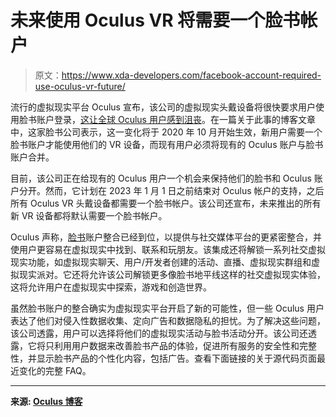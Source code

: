 # 未来使用 Oculus VR 将需要一个脸书帐户

> 原文：<https://www.xda-developers.com/facebook-account-required-use-oculus-vr-future/>

流行的虚拟现实平台 Oculus 宣布，该公司的虚拟现实头戴设备将很快要求用户使用脸书账户登录，[这让全球 Oculus 用户感到沮丧](https://twitter.com/oculus/status/1295769244894785538)。在一篇关于此事的博客文章中，这家脸书公司表示，这一变化将于 2020 年 10 月开始生效，新用户需要一个脸书账户才能使用他们的 VR 设备，而现有用户必须将现有的 Oculus 账户与脸书账户合并。

目前，该公司正在给现有的 Oculus 用户一个机会来保持他们的脸书和 Oculus 账户分开。然而，它计划在 2023 年 1 月 1 日之前结束对 Oculus 帐户的支持，之后所有 Oculus VR 头戴设备都需要一个脸书帐户。该公司还宣布，未来推出的所有新 VR 设备都将默认需要一个脸书帐户。

Oculus 声称，[脸书](https://www.xda-developers.com/tag/facebook/)账户整合已经到位，以提供与社交媒体平台的更紧密整合，并使用户更容易在虚拟现实中找到、联系和玩朋友。该集成还将解锁一系列社交虚拟现实功能，如虚拟现实聊天、用户/开发者创建的活动、直播、虚拟现实群组和虚拟现实派对。它还将允许该公司解锁更多像脸书地平线这样的社交虚拟现实体验，这将允许用户在虚拟现实中探索，游戏和创造世界。

虽然脸书账户的整合确实为虚拟现实平台开启了新的可能性，但一些 Oculus 用户表达了他们对侵入性数据收集、定向广告和数据隐私的担忧。为了解决这些问题，该公司透露，用户可以选择将他们的虚拟现实活动与脸书活动分开。该公司还透露，它将只利用用户数据来改善脸书产品的体验，促进所有服务的安全性和完整性，并显示脸书产品的个性化内容，包括广告。查看下面链接的关于源代码页面最近变化的完整 FAQ。

* * *

**来源: [Oculus 博客](https://www.oculus.com/blog/a-single-way-to-log-into-oculus-and-unlock-social-features/)**
